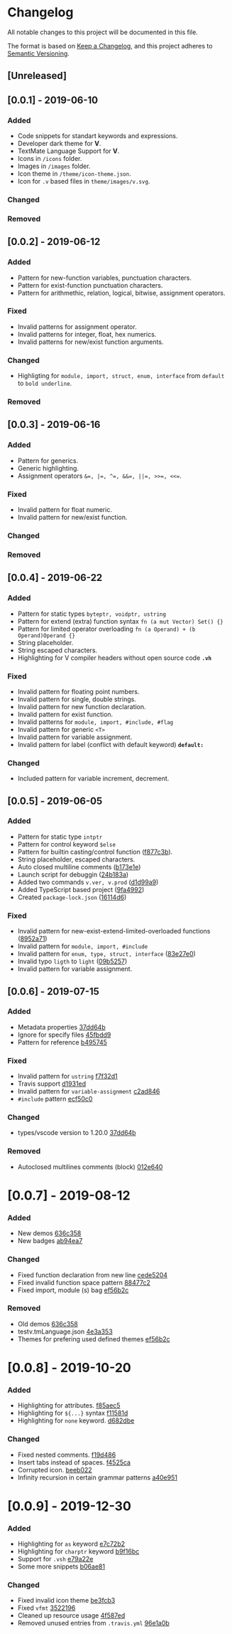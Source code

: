 # Changelog
All notable changes to this project will be documented in this file.

The format is based on [Keep a Changelog](https://keepachangelog.com/en/1.0.0/),
and this project adheres to [Semantic Versioning](https://semver.org/spec/v2.0.0.html).

## [Unreleased]

## [0.0.1] - 2019-06-10
### Added
- Code snippets for standart keywords and expressions.
- Developer dark theme for **V**.
- TextMate Language Support for **V**.
- Icons in `/icons` folder.
- Images in `/images` folder.
- Icon theme in `/theme/icon-theme.json`.
- Icon for `.v` based files in `theme/images/v.svg`.
### Changed
### Removed

## [0.0.2] - 2019-06-12
### Added
- Pattern for new-function variables, punctuation characters.
- Pattern for exist-function punctuation characters.
- Pattern for arithmethic, relation, logical, bitwise, assignment operators.
### Fixed
- Invalid patterns for assignment operator. 
- Invalid patterns for integer, float, hex numerics. 
- Invalid patterns for new/exist function arguments.
### Changed
- Highligting for `module, import, struct, enum, interface` from `default` to `bold underline`.
### Removed

## [0.0.3] - 2019-06-16
### Added
- Pattern for generics.
- Generic highlighting.
- Assignment operators `&=, |=, ^=, &&=, ||=, >>=, <<=`.
### Fixed
- Invalid pattern for float numeric. 
- Invalid pattern for new/exist function. 
### Changed
### Removed

## [0.0.4] - 2019-06-22
### Added
- Pattern for static types `byteptr, voidptr, ustring`
- Pattern for extend (extra) function syntax `fn (a mut Vector) Set() {}`
- Pattern for limited operator overloading `fn (a Operand) + (b Operand)Operand {}`
- String placeholder.
- String escaped characters.
- Highlighting for V compiler headers without open source code __`.vh`__
### Fixed
- Invalid pattern for floating point numbers.
- Invalid pattern for single, double strings. 
- Invalid pattern for new function declaration.
- Invalid pattern for exist function.
- Invalid patterns for `module, import, #include, #flag`
- Invalid pattern for generic `<T>`
- Invalid pattern for variable assignment.
- Invalid pattern for label (conflict with default keyword) __`default:`__
### Changed
- Included pattern for variable increment, decrement.  

## [0.0.5] - 2019-06-05
### Added 
- Pattern for static type `intptr`
- Pattern for control keyword `$else`
- Pattern for builtin casting/control function ([f877c3b](https://github.com/0x9ef/vscode-vlang/commit/f877c3b844564125431f9bd4accda0b4924f5f6c)).
- String placeholder, escaped characters.
- Auto closed multiline comments ([b173e1e](https://github.com/0x9ef/vscode-vlang/pull/8))
- Launch script for debuggin ([24b183a](https://github.com/0x9ef/vscode-vlang/commit/24b183aa79964962a1e6083ac5847a207935629b))
- Added two commands `v.ver, v.prod` ([d1d99a9](https://github.com/0x9ef/vscode-vlang/commit/d1d99a9806f9ffbbe235974f153fa837f2eb6b3b))
- Added TypeScript based project ([9fa4992](https://github.com/0x9ef/vscode-vlang/commit/9fa4992a7f549351c97d17b1ff95c94970e74bb3))
- Created `package-lock.json` ([16114d6](https://github.com/0x9ef/vscode-vlang/commit/16114d69ece533c217a0153655a2796c717fd02c))
### Fixed
- Invalid pattern for new-exist-extend-limited-overloaded functions ([8952a71](https://github.com/0x9ef/vscode-vlang/commit/8952a717ecd2683cfc69caca52f232a5540cd2b5))
- Invalid pattern for `module, import, #include`
- Invalid pattern for `enum, type, struct, interface` ([83e27e0](https://github.com/0x9ef/vscode-vlang/commit/83e27e0e64a4a51414ec8ed80dbc6f03fb8bb517))
- Invalid typo `ligth` to `light` ([09b5257](https://github.com/0x9ef/vscode-vlang/commit/09b5257c7e0d4e10735d3c23d9cfa2eb27735dab))
- Invalid pattern for variable assignment.

## [0.0.6] - 2019-07-15
### Added
- Metadata properties [37dd64b](https://github.com/0x9ef/vscode-vlang/commit/37dd64bcaf1a7799260d29773f55bf23f5f28247)
- Ignore for specify files [45fbdd9](https://github.com/0x9ef/vscode-vlang/commit/45fbdd952a7c8dc6e971f52388b9629c9fd6ba4e)
- Pattern for reference [b495745](https://github.com/0x9ef/vscode-vlang/commit/b495745e4354aee7d609adef164fc48be3a75d7e)
### Fixed
- Invalid pattern for `ustring` [f7f32d1](https://github.com/0x9ef/vscode-vlang/commit/f7f32d108f2aa031b8335073ef77ab774a77f284)
- Travis support [d1931ed](https://github.com/0x9ef/vscode-vlang/commit/d1931ed55b42161f6bd1df023685c1d060471165)
- Invalid pattern for `variable-assignment` [c2ad846](https://github.com/0x9ef/vscode-vlang/commit/c2ad846e79aed3e5c4add8ee2e48aa3d20f18607)
- `#include` pattern [ecf50c0](https://github.com/0x9ef/vscode-vlang/commit/ecf50c0a830923090b6f13700e8baca9bc3c3c86)
### Changed
- types/vscode version to 1.20.0 [37dd64b](https://github.com/0x9ef/vscode-vlang/commit/37dd64bcaf1a7799260d29773f55bf23f5f28247)
### Removed
- Autoclosed multilines comments (block) [012e640](https://github.com/0x9ef/vscode-vlang/commit/012e640a84772162a7d822c3b87890c20244fa78)

# [0.0.7] - 2019-08-12
### Added
- New demos [636c358](https://github.com/0x9ef/vscode-vlang/commit/636c358eb53104f0b3f42f214305f9ef10fb9599)
- New badges [ab94ea7](https://github.com/0x9ef/vscode-vlang/commit/ab94ea75950a59a5832cb6a6f32e6e8d5197e63a)

### Changed
- Fixed function declaration from new line [cede5204](https://github.com/0x9ef/vscode-vlang/commit/cede52044e7acd56f880b0729dc3280c16d4c3e9)
- Fixed invalid function space pattern [88477c2](https://github.com/0x9ef/vscode-vlang/commit/88477c24709836dd8e7d5fdd01d0f729870c278b)
- Fixed import, module (s) bag [ef56b2c](https://github.com/0x9ef/vscode-vlang/commit/ef56b2c8020d7b6d4d5408635339fa29265ad216)

### Removed
- Old demos [636c358](https://github.com/0x9ef/vscode-vlang/commit/636c358eb53104f0b3f42f214305f9ef10fb9599)
- testv.tmLanguage.json [4e3a353](https://github.com/0x9ef/vscode-vlang/commit/4e3a35358d7927efbd47b25911b50e9ad3ee1cd2)
- Themes for prefering used defined themes [ef56b2c](https://github.com/0x9ef/vscode-vlang/commit/ef56b2c8020d7b6d4d5408635339fa29265ad216)

# [0.0.8] - 2019-10-20
### Added
- Highlighting for attributes. [f85aec5](https://github.com/0x9ef/vscode-vlang/commit/f85aec57a46116204c9f3fbe370277907ff00a9c)
- Highlighting for `${...}` syntax [f11581d](https://github.com/0x9ef/vscode-vlang/commit/f11581dcaaadb88da2130a4d9b444d4281f1c0d4)
- Highlighting for `none` keyword. [d682dbe](https://github.com/0x9ef/vscode-vlang/commit/d682dbefb6330b9383d849334da7677d6f6cf2d6)

### Changed 
- Fixed nested comments. [f19d486](https://github.com/0x9ef/vscode-vlang/commit/f19d4868dd34a729bee01441eb62c6a59a16a1e6)
- Insert tabs instead of spaces. [f4525ca](https://github.com/0x9ef/vscode-vlang/commit/f4525ca1eb3d514eeb2bb2956724dc18a2645235)
- Corrupted icon. [beeb022](https://github.com/0x9ef/vscode-vlang/commit/beeb0223c03a1a40b976ef350d546282b3cfa8ff)
- Infinity recursion in certain grammar patterns [a40e951](https://github.com/0x9ef/vscode-vlang/commit/1638585f838e30c2587eaf9ee8a08c28785b6f42)

# [0.0.9] - 2019-12-30
### Added
- Highlighting for `as` keyword [e7c72b2](https://github.com/0x9ef/vscode-vlang/commit/e7c72b2cb23444d5c1fa5e5aa2f61e64eaa8264f)
- Highlighting for `charptr` keyword [b9f16bc](https://github.com/0x9ef/vscode-vlang/commit/b9f16bce1e8089d0b2b2dd50bf09ff8aec621122)
- Support for `.vsh` [e79a22e](https://github.com/0x9ef/vscode-vlang/commit/e79a22e72dabeca2cc26e08829e6da6f1a957e3c)
- Some more snippets [b06ae81](https://github.com/0x9ef/vscode-vlang/commit/b06ae81b47ec6354ef1ed887ce6357ef03cd712c)

### Changed
- Fixed invalid icon theme [be3fcb3](https://github.com/0x9ef/vscode-vlang/commit/be3fcb399a309d52e8869f6ac9067aa454dd3b8a)
- Fixed `vfmt` [3522196](https://github.com/0x9ef/vscode-vlang/commit/3522196890c4f89da2f173684fe326e79fbb4c52)
- Cleaned up resource usage [4f587ed](https://github.com/0x9ef/vscode-vlang/commit/4f587ed1cbcd6e884da250528ba7f2e0728127cb)
- Removed unused entries from `.travis.yml` [96e1a0b](https://github.com/0x9ef/vscode-vlang/commit/96e1a0b06946d2659d5e92242aeabbfc56faf909)